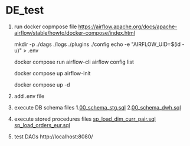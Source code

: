 # DE_test

1. run docker copmpose file
    https://airflow.apache.org/docs/apache-airflow/stable/howto/docker-compose/index.html

    mkdir -p ./dags ./logs ./plugins ./config
    echo -e "AIRFLOW_UID=$(id -u)" > .env

    docker compose run airflow-cli airflow config list

    docker compose up airflow-init

    docker compose up -d

2. add .env file
3. execute DB schema files
    1.[00_schema_stg.sql](DB/postgres-1/00_schema_stg.sql)
    2.[00_schema_dwh.sql](DB/postgres-2/00_schema_dwh.sql)
4. execute stored procedures files
    [sp_load_dim_curr_pair.sql](DB/postgres-2/proc/sp_load_dim_curr_pair.sql)
    [sp_load_orders_eur.sql](DB/postgres-2/proc/sp_load_orders_eur.sql)
5. test DAGs
    http://localhost:8080/

